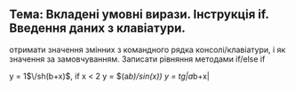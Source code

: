 ## Тема: Вкладені умовні вирази. Інструкція if. Введення даних з клавіатури.

отримати значення змінних з командного рядка консолі/клавіатури, і як значення за замовчуванням. Записати рівняння методами if/else if

y = 1$\/sh(b+x)$, if x < 2
y = $(a*b)/sin(x))
y = tg\|a*b+x\|
